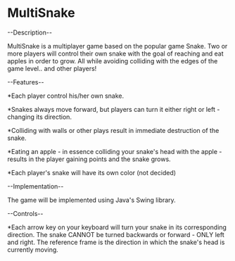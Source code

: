 # MultiSnake

--Description--

MultiSnake is a multiplayer game based on the popular game Snake. Two or more players will control their own snake with the goal of reaching and eat apples in order to grow. All while avoiding colliding with the edges of the game level.. and other players!



--Features--

*Each player control his/her own snake.

*Snakes always move forward, but players can turn it either right or left - changing its direction.

*Colliding with walls or other plays result in immediate destruction of the snake.

*Eating an apple - in essence colliding your snake's head with the apple - results in the player gaining points and the snake grows.

*Each player's snake will have its own color (not decided)



--Implementation--

The game will be implemented using Java's Swing library.



--Controls--

*Each arrow key on your keyboard will turn your snake in its corresponding direction. The snake CANNOT be turned backwards or forward - ONLY left and right. The reference frame is the direction in which the snake's head is currently moving.
